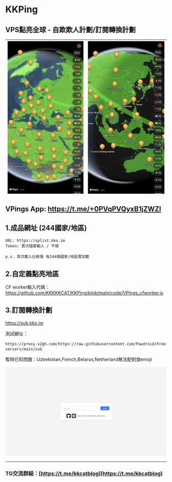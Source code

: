 # KKPing

## VPS點亮全球 - 自欺欺人計劃/訂閱轉換計劃

| ![](https://raw.githubusercontent.com/KKKKKCAT/KKPing/main/code/img1.jpeg)  | ![](https://raw.githubusercontent.com/KKKKKCAT/KKPing/main/code/img2.jpeg) |
| ------------- | ------------- |

## **VPings App:** https://t.me/+0PVqPVQyxB1jZWZl


## 1.成品網址 (244國家/地區)
```
URL: https://vplist.kko.im
Token: 首次隨意輸入 / 不填

p.s. 首次載入比較慢 有244個國家/地區需加載
```

## 2.自定義點亮地區
CF worker輸入代碼：
https://github.com/KKKKKCAT/KKPing/blob/main/code/VPings_cfworker.js

## 3.訂閱轉換計劃
https://sub.kko.im

測試網址：
```
https://proxy.v2gh.com/https://raw.githubusercontent.com/Pawdroid/Free-servers/main/sub
```
暫時已知問題：Uzbekistan,French,Belarus,Netherland無法配對旗emoji


![](https://raw.githubusercontent.com/KKKKKCAT/KKPing/main/code/sub1.jpg)


---
### TG交流群組：[https://t.me/kkcatblog](https://t.me/kkcatblog)
